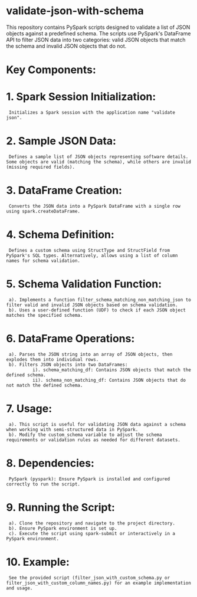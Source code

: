 # validate-json-with-schema
This repository contains PySpark scripts designed to validate a list of JSON objects against a predefined schema. The scripts use PySpark's DataFrame API to filter JSON data into two categories: valid JSON objects that match the schema and invalid JSON objects that do not.

# Key Components:
# 1. Spark Session Initialization: 
     Initializes a Spark session with the application name "validate json".
# 2. Sample JSON Data: 
     Defines a sample list of JSON objects representing software details. Some objects are valid (matching the schema), while others are invalid (missing required fields).
# 3. DataFrame Creation: 
     Converts the JSON data into a PySpark DataFrame with a single row using spark.createDataFrame.
# 4. Schema Definition: 
     Defines a custom schema using StructType and StructField from PySpark's SQL types. Alternatively, allows using a list of column names for schema validation.
# 5. Schema Validation Function:
     a). Implements a function filter_schema_matching_non_matching_json to filter valid and invalid JSON objects based on schema validation.
     b). Uses a user-defined function (UDF) to check if each JSON object matches the specified schema.
# 6. DataFrame Operations:
     a). Parses the JSON string into an array of JSON objects, then explodes them into individual rows.
     b). Filters JSON objects into two DataFrames:
              i). schema_matching_df: Contains JSON objects that match the defined schema.
              ii). schema_non_matching_df: Contains JSON objects that do not match the defined schema.
# 7. Usage: 
     a). This script is useful for validating JSON data against a schema when working with semi-structured data in PySpark.
     b). Modify the custom_schema variable to adjust the schema requirements or validation rules as needed for different datasets.
# 8. Dependencies:
     PySpark (pyspark): Ensure PySpark is installed and configured correctly to run the script.
# 9. Running the Script:
     a). Clone the repository and navigate to the project directory.
     b). Ensure PySpark environment is set up.
     c). Execute the script using spark-submit or interactively in a PySpark environment.

# 10. Example:
     See the provided script (filter_json_with_custom_schema.py or filter_json_with_custom_column_names.py) for an example implementation and usage.
  

